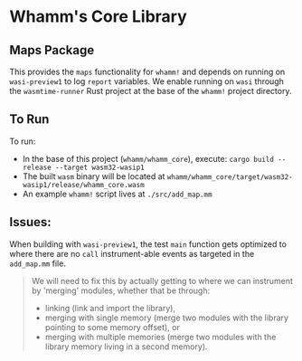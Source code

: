 # Whamm's Core Library #

## Maps Package ##

This provides the `maps` functionality for `whamm!` and depends on running on `wasi-preview1` to log `report` variables.
We enable running on `wasi` through the `wasmtime-runner` Rust project at the base of the `whamm!` project directory.

## To Run ##

To run:
- In the base of this project (`whamm/whamm_core`), execute: `cargo build --release --target wasm32-wasip1`
- The built `wasm` binary will be located at `whamm/whamm_core/target/wasm32-wasip1/release/whamm_core.wasm`
- An example `whamm!` script lives at `./src/add_map.mm`

## Issues: ##

When building with `wasi-preview1`, the test `main` function gets optimized to where there are no `call` instrument-able events as targeted in the `add_map.mm` file.
> We will need to fix this by actually getting to where we can instrument by 'merging' modules, whether that be through:
>   - linking (link and import the library),
>   - merging with single memory (merge two modules with the library pointing to some memory offset), or
>   - merging with multiple memories (merge two modules with the library memory living in a second memory).
